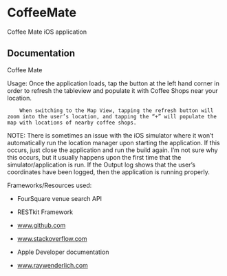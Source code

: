 # CoffeeMate
Coffee Mate iOS application

Documentation
-------------
Coffee Mate

Usage: 	Once the application loads, tap the button at the left hand corner in order to refresh the tableview and populate it with Coffee Shops near your location. 

		When switching to the Map View, tapping the refresh button will zoom into the user’s location, and tapping the “+” will populate the map with locations of nearby coffee shops. 


NOTE: There is sometimes an issue with the iOS simulator where it won’t automatically run the location manager upon starting the application. If this occurs, just close the application and run the build again. I’m not sure why this occurs, but it usually happens upon the first time that the simulator/application is run. If the Output log shows that the user’s coordinates have been logged, then the application is running properly.

Frameworks/Resources used:
- FourSquare venue search API

- RESTkit Framework

- www.github.com

- www.stackoverflow.com

- Apple Developer documentation

- www.raywenderlich.com


